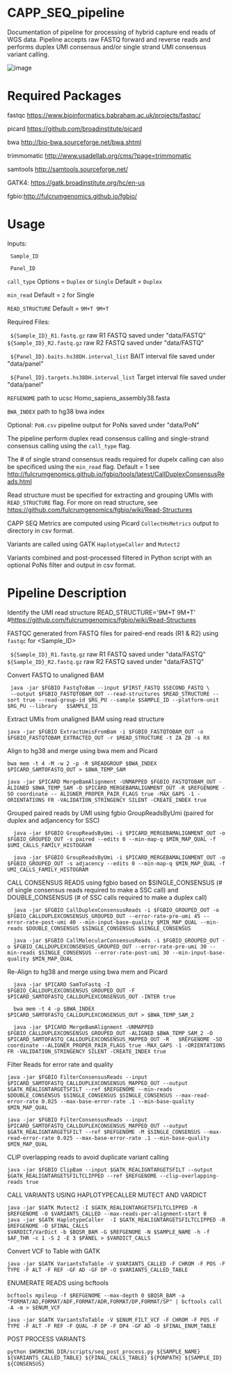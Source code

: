 # CAPP_SEQ_pipeline

Documentation of pipeline for processing of hybrid capture end reads of WGS data. Pipeline accepts raw FASTQ forward and reverse reads and performs duplex UMI consensus and/or single strand UMI consensus variant calling.

![image](https://user-images.githubusercontent.com/92883998/157908176-ae0d0d86-72b1-4748-ac74-dd3d2ea2d08f.png)


# Required Packages

fastqc https://www.bioinformatics.babraham.ac.uk/projects/fastqc/

picard https://github.com/broadinstitute/picard

bwa http://bio-bwa.sourceforge.net/bwa.shtml

trimmomatic http://www.usadellab.org/cms/?page=trimmomatic

samtools http://samtools.sourceforge.net/

GATK4: https://gatk.broadinstitute.org/hc/en-us

fgbio:http://fulcrumgenomics.github.io/fgbio/


# Usage

Inputs:

``` Sample_ID``` 

``` Panel_ID``` 

```call_type```  Options = ```Duplex``` or ```Single``` Default = ```Duplex```

```min_read``` Default = ```2``` for Single

```READ_STRUCTURE``` Default = ```9M+T 9M+T```




Required Files:

``` ${Sample_ID}_R1.fastq.gz```  raw R1 FASTQ saved under "data/FASTQ"
``` ${Sample_ID}_R2.fastq.gz```  raw R2 FASTQ saved under "data/FASTQ"

``` ${Panel_ID}.baits.hs38DH.interval_list```   BAIT interval file saved under "data/panel"

``` ${Panel_ID}.targets.hs38DH.interval_list```   Target interval file saved under "data/panel"

```REFGENOME``` path to ucsc Homo_sapiens_assembly38.fasta

```BWA_INDEX``` path to hg38 bwa index

Optional:  ```PoN.csv``` pipeline output for PoNs saved under "data/PoN" 

The pipeline perform duplex read consensus calling and single-strand consensus calling using the ```call_type``` flag.

The # of single strand consensus reads required for dupelx calling can also be specificed using the ```min_read``` flag. Default = 1 see http://fulcrumgenomics.github.io/fgbio/tools/latest/CallDuplexConsensusReads.html

Read structure must be specified for extracting and grouping UMIs with ```READ_STRUCTURE``` flag. For more on read structure, see https://github.com/fulcrumgenomics/fgbio/wiki/Read-Structures


CAPP SEQ Metrics are computed using Picard ```CollectHsMetrics``` output to directory in csv format.

Variants are called using GATK ```HaplotypeCaller``` and ```Mutect2```

Variants combined and post-processed filtered in Python script with an optional PoNs filter and output in csv format.


# Pipeline Description
Identify the UMI read structure
  READ_STRUCTURE='9M+T 9M+T' #https://github.com/fulcrumgenomics/fgbio/wiki/Read-Structures


FASTQC generated from FASTQ files for paired-end reads (R1 & R2) using ```fastqc``` for <Sample_ID>

``` ${Sample_ID}_R1.fastq.gz```  raw R1 FASTQ saved under "data/FASTQ"
``` ${Sample_ID}_R2.fastq.gz```  raw R2 FASTQ saved under "data/FASTQ"


Convert FASTQ to unaligned BAM

     java -jar $FGBIO FastqToBam --input $FIRST_FASTQ $SECOND_FASTQ \
     --output $FGBIO_FASTQTOBAM_OUT --read-structures $READ_STRUCTURE --sort true --read-group-id $RG_PU --sample $SAMPLE_ID --platform-unit $RG_PU --library   $SAMPLE_ID
     
Extract UMIs from unaligned BAM using read structure

    java -jar $FGBIO ExtractUmisFromBam -i $FGBIO_FASTQTOBAM_OUT -o $FGBIO_FASTQTOBAM_EXTRACTED_OUT -r $READ_STRUCTURE -t ZA ZB -s RX
 
Align to hg38 and merge using bwa mem and Picard

    bwa mem -t 4 -M -w 2 -p -R $READGROUP $BWA_INDEX $PICARD_SAMTOFASTQ_OUT > $BWA_TEMP_SAM

    java -jar $PICARD MergeBamAlignment -UNMAPPED $FGBIO_FASTQTOBAM_OUT -ALIGNED $BWA_TEMP_SAM -O $PICARD_MERGEBAMALIGNMENT_OUT -R $REFGENOME -SO coordinate -- ALIGNER_PROPER_PAIR_FLAGS true -MAX_GAPS -1 -ORIENTATIONS FR -VALIDATION_STRINGENCY SILENT -CREATE_INDEX true

Grouped paired reads by UMI using fgbio GroupReadsByUmi (paired for duplex and adjancency for SSC)

      java -jar $FGBIO GroupReadsByUmi -i $PICARD_MERGEBAMALIGNMENT_OUT -o $FGBIO_GROUPED_OUT -s paired --edits 0 --min-map-q $MIN_MAP_QUAL -f $UMI_CALLS_FAMILY_HISTOGRAM

      java -jar $FGBIO GroupReadsByUmi -i $PICARD_MERGEBAMALIGNMENT_OUT -o $FGBIO_GROUPED_OUT -s adjacency --edits 0 --min-map-q $MIN_MAP_QUAL -f UMI_CALLS_FAMILY_HISTOGRAM


CALL CONSENSUS READS using fgbio based on $SINGLE_CONSENSUS (# of single consensus reads required to make a SSC call) and DOUBLE_CONSENSUS (# of SSC calls required to make a duplex call)

      java -jar $FGBIO CallDuplexConsensusReads -i $FGBIO_GROUPED_OUT -o $FGBIO_CALLDUPLEXCONSENSUS_GROUPED_OUT --error-rate-pre-umi 45 --error-rate-post-umi 40 --min-input-base-quality $MIN_MAP_QUAL --min-reads $DOUBLE_CONSENSUS $SINGLE_CONSENSUS $SINGLE_CONSENSUS

      java -jar $FGBIO CallMolecularConsensusReads -i $FGBIO_GROUPED_OUT -o $FGBIO_CALLDUPLEXCONSENSUS_GROUPED_OUT --error-rate-pre-umi 30 --min-reads $SINGLE_CONSENSUS --error-rate-post-umi 30 --min-input-base-quality $MIN_MAP_QUAL
    
Re-Align to hg38 and merge using bwa mem and Picard

      java -jar $PICARD SamToFastq -I $FGBIO_CALLDUPLEXCONSENSUS_GROUPED_OUT -F $PICARD_SAMTOFASTQ_CALLDUPLEXCONSENSUS_OUT -INTER true

      bwa mem -t 4 -p $BWA_INDEX $PICARD_SAMTOFASTQ_CALLDUPLEXCONSENSUS_OUT > $BWA_TEMP_SAM_2

      java -jar $PICARD MergeBamAlignment -UNMAPPED $FGBIO_CALLDUPLEXCONSENSUS_GROUPED_OUT -ALIGNED $BWA_TEMP_SAM_2 -O $PICARD_SAMTOFASTQ_CALLDUPLEXCONSENSUS_MAPPED_OUT -R   $REFGENOME -SO coordinate --ALIGNER_PROPER_PAIR_FLAGS true -MAX_GAPS -1 -ORIENTATIONS FR -VALIDATION_STRINGENCY SILENT -CREATE_INDEX true

Filter Reads for error rate and quality

    java -jar $FGBIO FilterConsensusReads --input $PICARD_SAMTOFASTQ_CALLDUPLEXCONSENSUS_MAPPED_OUT --output $GATK_REALIGNTARGETSFILT --ref $REFGENOME --min-reads $DOUBLE_CONSENSUS $SINGLE_CONSENSUS $SINGLE_CONSENSUS --max-read-error-rate 0.025 --max-base-error-rate .1 --min-base-quality $MIN_MAP_QUAL	 

    java -jar $FGBIO FilterConsensusReads --input $PICARD_SAMTOFASTQ_CALLDUPLEXCONSENSUS_MAPPED_OUT --output $GATK_REALIGNTARGETSFILT --ref $REFGENOME -M $SINGLE_CONSENSUS --max-read-error-rate 0.025 --max-base-error-rate .1 --min-base-quality $MIN_MAP_QUAL


CLIP overlapping reads to avoid duplicate variant calling

    java -jar $FGBIO ClipBam --input $GATK_REALIGNTARGETSFILT --output $GATK_REALIGNTARGETSFILTCLIPPED --ref $REFGENOME --clip-overlapping-reads true

CALL VARIANTS USING HAPLOTYPECALLER MUTECT AND VARDICT

    java -jar $GATK Mutect2 -I $GATK_REALIGNTARGETSFILTCLIPPED -R $REFGENOME -O $VARIANTS_CALLED --max-reads-per-alignment-start 0 
    java -jar $GATK HaplotypeCaller  -I $GATK_REALIGNTARGETSFILTCLIPPED -R $REFGENOME -O $FINAL_CALLS
    $VARDICT/VarDict -b $BQSR_BAM -G $REFGENOME -N $SAMPLE_NAME -h -f $AF_THR -c 1 -S 2 -E 3 $PANEL > $VARDICT_CALLS


Convert VCF to Table with GATK

    java -jar $GATK VariantsToTable -V $VARIANTS_CALLED -F CHROM -F POS -F TYPE -F ALT -F REF -GF AD -GF DP -O $VARIANTS_CALLED_TABLE


ENUMERATE READS using bcftools

    bcftools mpileup -f $REFGENOME --max-depth 0 $BQSR_BAM -a "FORMAT/AD,FORMAT/ADF,FORMAT/ADR,FORMAT/DP,FORMAT/SP" | bcftools call -A -m > $ENUM_VCF

    java -jar $GATK VariantsToTable -V $ENUM_FILT_VCF -F CHROM -F POS -F TYPE -F ALT -F REF -F QUAL -F DP -F DP4 -GF AD -O $FINAL_ENUM_TABLE

POST PROCESS VARIANTS

    python $WORKING_DIR/scripts/seq_post_process.py ${SAMPLE_NAME} ${VARIANTS_CALLED_TABLE} ${FINAL_CALLS_TABLE} ${PONPATH} ${SAMPLE_ID} ${CONSENSUS}

